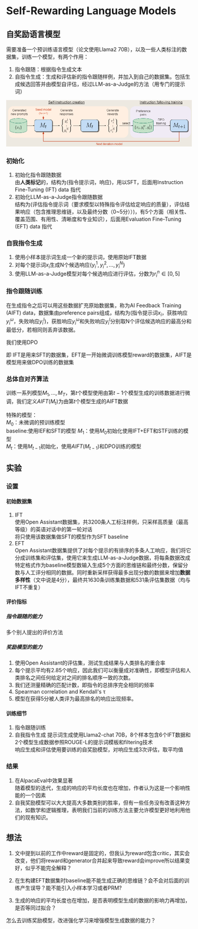 # Self-Rewarding Language Models
## 自奖励语言模型
需要准备一个预训练语言模型（论文使用Llama2 70B），以及一些人类标注的数据集，训练一个模型，有两个作用：
1. 指令跟随：根据指令生成文本
2. 自指令生成：生成和评估新的指令跟随样例，并加入到自己的数据集。包括生成候选回答并由模型自评估，经过LLM-as-a-Judge的方法（用专门的提示词）

![alt text](image-1.png)

### 初始化
1. 初始化指令跟随数据   
    由**人类标记**的，结构为(指令提示词，响应)，用以SFT，后面用Instruction Fine-Tuning (IFT) data 指代
2. 初始化LLM-as-a-Judge指令跟随数据     
    结构为(评估指令提示词（要求模型以特殊指令评估给定响应的质量），评估结果响应（包含推理思维链，以及最终分数（0~5分））)，有5个方面（相关性、覆盖范围、有用性、清晰度和专业知识），后面用Evaluation Fine-Tuning (EFT) data 指代

### 自我指令生成
1. 使用小样本提示词生成一个新的提示词，使用原始IFT数据
2. 对每个提示词$x_i$生成N个候选响应$\{y_i^1, y_i^2, \dots ,y_i^N\}$
3. 使用LLM-as-a-Judge模型对每个候选响应进行评估，分数为$r_i^n \in [0,5]$

### 指令跟随训练  
在生成指令之后可以用这些数据扩充原始数据集，称为AI Feedback Training (AIFT) data，数据集由preference pairs组成，结构为(指令提示词$x_i$，获胜响应$y_i^\omega$，失败响应$y_i^l$)，获胜响应$y_i^\omega$和失败响应$y_i^l$分别取N个评估候选响应的最高分和最低分，若相同则丢弃该数据。

我们使用DPO

即 IFT是用来SFT的数据集，EFT是一开始微调训练模型reward的数据集，AIFT是模型用来做DPO训练的数据集
### 总体自对齐算法
训练一系列模型$M_1, \dots, M_T$，第$t$个模型使用由第$t-1$个模型生成的训练数据进行微调，我们定义$AIFT(M_t)$为由第$t$个模型生成的AIFT数据

特殊的模型：    
$M_0$：未微调的预训练模型   
baseline:使用IEF和SFT的模型
$M_1$：使用$M_0$初始化使用IFT+EFT和STF训练的模型    
$M_t$：使用$M_{t-1}$初始化，使用$AIFT(M_{t-1})$和DPO训练的模型

## 实验
### 设置
#### 初始数据集
1. IFT  
    使用Open Assistant数据集，共3200条人工标注样例，只采样高质量（最高等级）的英语对话中的第一轮对话    
    将只使用该数据集做SFT的模型作为SFT baseline
2. EFT  
    Open Assistant数据集提供了对每个提示的有排序的多条人工响应，我们将它分成训练集和评估集，使用它来生成LLM-as-a-Judge数据，将每条数据改成特定格式作为baseline模型数输入生成5个方面的思维链和最终分数，保留分数与人工评分相同的数据。同时重新采样获得最多出现分数的数据来增加**数据多样性**（文中说是4分），最终共1630条训练集数据和531条评估集数据（均与IFT不重复）  

#### 评价指标
##### 指令跟随的能力
多个别人提出的评价方法

##### 奖励模型的能力
1. 使用Open Assistant的评估集，测试生成结果与人类排名的重合率
2. 每个提示平均有2.85个响应，因此我们可以衡量成对准确性，即模型评估和人类排名之间任何给定对之间的排名顺序一致的次数。
3. 我们还测量精确的匹配计数，即指令的总排序完全相同的频率
4. Spearman correlation and Kendall's τ
5. 模型在获得5分被人类评为最高排名的响应出现频率。

#### 训练细节
1. 指令跟随训练
2. 自我指令生成
    提示词生成使用Llama2-chat 70B，8个样本包含6个IFT数据和2个模型生成数据参照ROUGE-L的提示词模板和filtering技术   
    响应生成和评估使用要训练的自奖励模型，对响应生成3次评估，取平均值

### 结果
1. 在AlpacaEval中效果显著  
    随着模型的迭代，生成的响应的平均长度也在增加，作者认为这是一个影响性能的一个因素
2. 自我奖励模型可以大大提高大多数类别的胜率，但有一些任务没有改善这种方法，如数学和逻辑推理，表明我们当前的训练方法主要允许模型更好地利用他们的现有知识。

## 想法
1. 文中提到以前的工作中reward是固定的，但我认为reward包含critic，其实会改变，他们将reward和generator合并起来导致reward会improve所以结果变好，似乎不能完全解释？

2. 在生构建EFT数据集时baseline能不能生成正确的思维链？会不会对后面的训练产生误导？能不能引入小样本学习或者PRM?

3. 生成的响应的平均长度也在增加，是否表明模型生成的数据的影响力再增加，是否等同过拟合？

怎么去训练奖励模型，改进强化学习来增强模型生成数据的能力？
